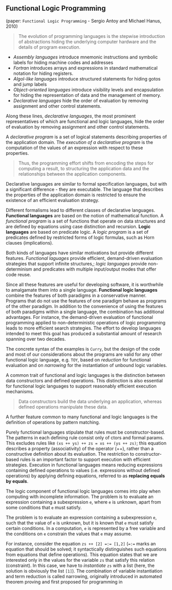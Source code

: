 ## Functional Logic Programming

(paper: `Functional Logic Programming` - Sergio Antoy and Michael Hanus, 2010)

>The evolution of programming languages is the stepwise introduction of abstractions hiding the underlying computer hardware and the details of program execution.

- *Assembly languages* introduce mnemonic instructions and symbolic labels for hiding machine codes and addresses
- *Fortran* introduces arrays and expressions in standard mathematical notation for hiding registers.
- *Algol-like languages* introduce structured statements for hiding gotos and jump labels
- *Object-oriented languages* introduce visibility levels and encapsulation for hiding the representation of data and the management of memory.
- *Declarative languages* hide the order of evaluation by removing assignment and other control statements.

Along these lines, *declarative languages*, the most prominent representatives of which are functional and logic languages, hide the order of evaluation by removing assignment and other control statements.

A *declarative program* is a set of logical statements describing properties of the application domain. The *execution of a declarative program* is the computation of the values of an expression with respect to these properties.

>Thus, the programming effort shifts from encoding the steps for computing a result, to structuring the application data and the relationships between the application components.

Declarative languages are similar to formal specification languages, but with a significant difference - they are executable. The language that describes the properties of the application domain is restricted to ensure the existence of an efficient evaluation strategy.

Different formalisms lead to different classes of declarative languages. **Functional languages** are based on the notion of mathematical function. A *functional program* is a set of functions that operate on data structures and are defined by equations using case distinction and recursion. **Logic languages** are based on predicate logic. A *logic program* is a set of predicates defined by restricted forms of logic formulas, such as Horn clauses (implications).

Both kinds of languages have similar motivations but provide different features. *Functional laguages* provide efficient, demand-driven evaluation strategies that support infinite structures,; *logic languages* provide non-determinism and predicates with multiple input/output modes that offer code reuse.

Since all these features are useful for developing software, it is worthwhile to amalgamate them into a single language. **Functional logic languages** combine the features of both paradigms in a conservative manner. Programs that do not use the features of one paradigm behave as programs of the other paradigm. In addition to the convenience of using the features of both paradigms within a single language, the combination has additional advantages. For instance, the demand-driven evaluation of functional programming applied to non-deterministic operations of logic programming leads to more efficient search strategies. The effort to develop languages intended to meet this goal has produced a substantial amount of research spanning over two decades.

The concrete syntax of the examples is `Curry`, but the design of the code and most of our considerations about the programs are valid for any other functional logic language, e.g. `TOY`, based on *reduction* for functional evaluation and on *narrowing* for the instantiation of unbound logic variables.

A common trait of functional and logic languages is the distinction between data constructors and defined operations. This distinction is also essential for functional logic languages to support reasonably efficient execution mechanisms.

>Data constructors build the data underlying an application, whereas defined operations manipulate these data.

A further feature common to many functional and logic languages is the definition of operations by pattern matching.

Purely functional languages stipulate that rules must be constructor-based. The patterns in each defining rule consist only of ctors and formal params. This excludes rules like `(xs ++ ys) ++ zs = xs ++ (ys ++ zs)`; this equation describes a property (associativity) of the operator (++), rather than a constructive definition about its evaluation. The restriction to constructor-based rules is an important factor to support execution with efficient strategies. Execution in functional languages means reducing expressions containing defined operations to values (i.e. expressions without defined operations) by applying defining equations, referred to as **replacing equals by equals**.

The logic component of functional logic languages comes into play when computing with incomplete information. The problem is to evaluate an expression containing a subexpression `e`, where `e` is unknown, apart from some conditions that `e` must satisfy.

The problem is to evaluate an expression containing a subexpression `e`, such that the value of `e` is unknown, but it is known that `e` must satisfy certain conditions. In a computation, `e` is represented by a free variable and the conditions on `e` constrain the values that `e` may assume. 

For instance, consider the equation `zs ++ [2] =:= [1,2]` (`=:=` marks an equation that should be solved; it syntactically distinguishes such equations from equations that define operations). This equation states that we are interested only in the values for the variable `zs` that satisfy this relation (constraint). In this case, we have to *instantiate* `zs` with a list (here, the solution is obviously the list `[1]`). The combination of variable instantiation and term reduction is called narrowing, originally introduced in automated theorem proving and first proposed for programming in 
